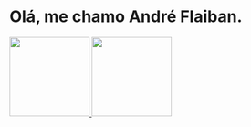 # Olá, me chamo André Flaiban.
<div>
<a href="https://github.com/seu-usuário-aqui">
<img height="140em" src="https://github-readme-stats.vercel.app/api/top-langs/?username=andref12&layout=compact&langs_count=7&theme=dracula"/>
<img height="140em" src="https://github-readme-stats.vercel.app/api?username=andref12&show_icons=true&theme=dracula&include_all_commits=true&count_private=true"/>
</div>
